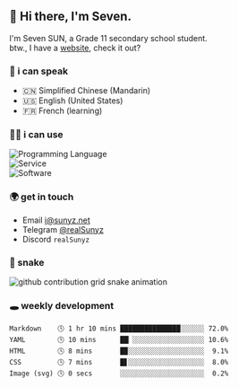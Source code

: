 <!-- DO NOT FORGET TO PULL BEFORE PUSHING -->
## 👋 Hi there, I'm Seven.

I'm Seven SUN, a Grade 11 secondary school student.  
btw., I have a [website](https://sunyz.net), check it out?

### 💬 i can speak

* 🇨🇳 Simplified Chinese (Mandarin)  
* 🇺🇸 English (United States)  
* 🇫🇷 French (learning)

### 👩‍💻 i can use

![Programming Language](https://skillicons.dev/icons?i=cpp,html,python,nodejs,nextjs,tailwind,bash,latex,md)  
![Service](https://skillicons.dev/icons?i=docker,git,nginx,cloudflare,workers,github,linux,vercel,mysql)  
![Software](https://skillicons.dev/icons?i=ai,pr,ps,xd,figma,vim,vscode,pycharm,clion)

### 🌍 get in touch

* Email <i@sunyz.net>
* Telegram [@realSunyz](https://t.me/realSunyz)
* Discord `realSunyz`

### 🐍 snake
<picture>
  <source media="(prefers-color-scheme: dark)" srcset="https://raw.githubusercontent.com/realSunyz/realSunyz/main/snake/snake-dark.svg" />
  <source media="(prefers-color-scheme: light)" srcset="https://raw.githubusercontent.com/realSunyz/realSunyz/main/snake/snake.svg" />
  <img alt="github contribution grid snake animation" src="github-snake.svg" />
</picture>

### 🕳️ weekly development
<!-- waka-box start -->
```text
Markdown    🕓 1 hr 10 mins ███████████████░░░░░░ 72.0%
YAML        🕓 10 mins      ██▏░░░░░░░░░░░░░░░░░░ 10.6%
HTML        🕓 8 mins       █▉░░░░░░░░░░░░░░░░░░░  9.1%
CSS         🕓 7 mins       █▋░░░░░░░░░░░░░░░░░░░  8.0%
Image (svg) 🕓 0 secs       ░░░░░░░░░░░░░░░░░░░░░  0.2%
```
<!-- Powered by https://github.com/realSunyz/waka-box-go . -->
<!-- waka-box end -->
